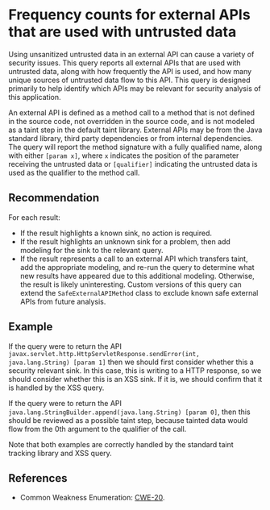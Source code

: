 # Frequency counts for external APIs that are used with untrusted data
Using unsanitized untrusted data in an external API can cause a variety of security issues. This query reports all external APIs that are used with untrusted data, along with how frequently the API is used, and how many unique sources of untrusted data flow to this API. This query is designed primarily to help identify which APIs may be relevant for security analysis of this application.

An external API is defined as a method call to a method that is not defined in the source code, not overridden in the source code, and is not modeled as a taint step in the default taint library. External APIs may be from the Java standard library, third party dependencies or from internal dependencies. The query will report the method signature with a fully qualified name, along with either `[param x]`, where `x` indicates the position of the parameter receiving the untrusted data or `[qualifier]` indicating the untrusted data is used as the qualifier to the method call.


## Recommendation
For each result:

* If the result highlights a known sink, no action is required.
* If the result highlights an unknown sink for a problem, then add modeling for the sink to the relevant query.
* If the result represents a call to an external API which transfers taint, add the appropriate modeling, and re-run the query to determine what new results have appeared due to this additional modeling.
Otherwise, the result is likely uninteresting. Custom versions of this query can extend the `SafeExternalAPIMethod` class to exclude known safe external APIs from future analysis.


## Example
If the query were to return the API `javax.servlet.http.HttpServletResponse.sendError(int, java.lang.String) [param 1]` then we should first consider whether this a security relevant sink. In this case, this is writing to a HTTP response, so we should consider whether this is an XSS sink. If it is, we should confirm that it is handled by the XSS query.

If the query were to return the API `java.lang.StringBuilder.append(java.lang.String) [param 0]`, then this should be reviewed as a possible taint step, because tainted data would flow from the 0th argument to the qualifier of the call.

Note that both examples are correctly handled by the standard taint tracking library and XSS query.


## References
* Common Weakness Enumeration: [CWE-20](https://cwe.mitre.org/data/definitions/20.html).
